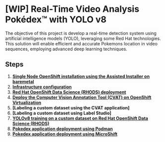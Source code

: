 # [WIP] Real-Time Video Analysis Pokédex™ with YOLO v8
The objective of this project is develop a real-time detection system using artificial intelligence models (YOLO), leveraging some Red Hat technologies. This solution will enable efficient and accurate Pokemons location in video sequences, employing advanced deep learning techniques.

## Steps
1. **[Single Node OpenShift installation using the Assisted Installer on baremetal](docs/sno.md)**
2. **[Infrastructure configuration](docs/infra.md)**
3. **[Red Hat OpenShift Data Science (RHODS) deployment](docs/rhods.md)**
4. **[Deploy the Computer Vision Annotation Tool (CVAT) on OpenShift Virtualization](docs/cvat.md)**
5. **[Labeling a custom dataset using the CVAT application]**
6. **[Labeling a custom dataset using Label Studio]**
7. **[YOLOv8 training on a custom dataset on Red Hat OpenShift Data Science (RHODS)](Notebooks/Pokedex_YOLO_v8.ipynb)**
8. **[Pokedex application deployment using Podman](docs/deploy_container.md)**
9. **[Pokedex application deployment using MicroShift](docs/deploy_microshift.md)**
